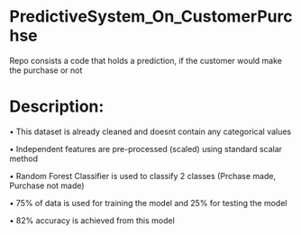 # PredictiveSystem_On_CustomerPurchse
Repo consists a code that holds a prediction, if the customer would make the purchase or not

# Description: 

•	This dataset is already cleaned and doesnt contain any categorical values 

•	Independent features are pre-processed (scaled) using standard scalar method

•	Random Forest Classifier is used to classify 2 classes (Prchase made, Purchase not made)

•	75% of data is used for training the model and 25% for testing the model 

•	82% accuracy is achieved from this model 
